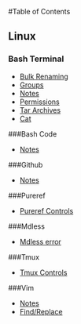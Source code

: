 #Table of Contents

## Linux
### Bash Terminal
- [Bulk Renaming](./bash_terminal/linux__bulk_rename.md)
- [Groups](./bash_terminal/linux__groups.md)
- [Notes](./bash_terminal/notes_terminal_commands.md)
- [Permissions](./bash_terminal/linux__permission.md)
- [Tar Archives](./bash_terminal/linux__tar_archives.md)
- [Cat](./bash_terminal/cat.md)

###Bash Code
- [Notes](./bash_script/notes_bash_scripting.md)

###Github
- [Notes](./github/github.md)

###Pureref
- [Pureref Controls](./pureref/pureref_controls.md)

###Mdless
- [Mdless error](./mdless/mdless_error.md)

###Tmux
- [Tmux Controls](./tmux/controls.md)

###Vim
- [Notes](./vim/notes.md)
- [Find/Replace](./vim/vim_find_replace.md)

